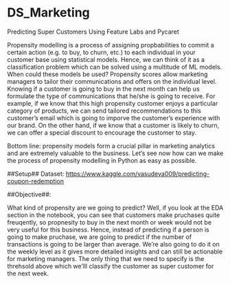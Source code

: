 # DS_Marketing

Predicting Super Customers Using Feature Labs and Pycaret

Propensity modelling is a process of assigning propbabilities to commit a certain action (e.g. to buy, to churn, etc.) to each individual in your customer base using statistical models. Hence, we can think of it as a classification problem which can be solved using a multitude of ML models. When could these models be used? Propensity scores allow marketing managers to tailor their communications and offers on the individual level. Knowing if a customer is going to buy in the next month can help us formulate the type of communications that he/she is going to receive. For example, if we know that this high propensity customer enjoys a particular category of products, we can send tailored recommendations to this customer’s email which is going to imporve the customer’s experience with our brand. On the other hand, if we know that a customer is likely to churn, we can offer a special discount to encourage the customer to stay.

Bottom line: propensity models form a crucial pillar in marketing analytics and are extremely valuable to the business. Let’s see now how can we make the process of propensity modelling in Python as easy as possible.

##Setup##
Dataset: https://www.kaggle.com/vasudeva009/predicting-coupon-redemption

##Objective##: 

What kind of propensity are we going to predict? Well, if you look at the EDA section in the notebook, you can see that customers make pruchases quite freuqently, so propnesity to buy in the next month or week would not be very useful for this business. Hence, instead of predicting if a person is going to make pruchase, we are going to predict if the number of transactions is going to be larger than average. We’re also going to do it on the weekly level as it gives more detailed insights and can still be actionable for marketing managers. The only thing that we need to specify is the threhsold above which we’lll classify the customer as super customer for the next week. 

